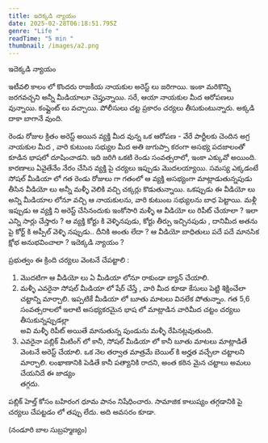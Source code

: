 ```yaml
---
title: ఇదెక్కడి న్యాయం
date: 2025-02-28T06:18:51.795Z
genre: "Life "
readTime: "5 min "
thumbnail: /images/a2.png
---
```

ఇదెక్కడి న్యాయం 

ఇటీవలి కాలం లో కొందరు రాజకీయ నాయకుల అరెస్ట్ లు జరిగాయి. ఇంకా మరికొన్ని జరగవచ్చని అన్నీ మీడియాలూ చెప్తున్నాయి. సరే, ఆయా నాయకుల మీద ఆరోపణలు వున్నాయి. కంప్లైంట్ లు వచ్చాయి. పోలీసులు చట్ట ప్రకారం చర్యలు తీసుకుంటున్నారు. అక్కడి దాకా బాగానే వుంది.

రెండు రోజుల క్రితం అరెస్ట్ అయిన వ్యక్తి మీద వున్న ఒక  ఆరోపణ - వేరే పార్టీలకు చెందిన అగ్ర నాయకుల మీద , వారి కుటుంబ సభ్యుల మీద అతి జుగుప్సా కరంగా అసభ్య పదజాలంతో కూడిన భాషలో దూషించాడని. ఇది జరిగి   ఒకటి  రెండు  సంవత్సరాలో, ఇంకా ఎక్కువో అయింది. కారణాలు ఏవైతేనేం నేరం చేసిన వ్యక్తి పై చర్యలు ఇప్పుడు మొదలయ్యాయి. సమస్య ఎక్కడంటే  సోషల్ మీడియా లో గత రెండు రోజులు గా  గతంలో  ఆ వ్యక్తి  అసభ్యంగా మాట్లాడుతున్నపుడు తీసిన వీడియో లు అన్నీ మళ్ళీ వెలికి వచ్చి చక్కర్లు కొడుతున్నాయి. ఒకప్పుడు ఈ వీడియో లు అన్ని  మీడియాల లోనూ వచ్చి ఆ నాయకులను, వారి కుటుంబ సభ్యులను బాధ పెట్టాయి. మళ్లీ ఇప్పుడు ఆ వ్యక్తి ని అరెస్ట్ చేసినందుకు ఇంకోసారి మళ్ళీ ఆ వీడియో లు  రిపీట్ చేయాలా ?  ఇలా ఎన్ని సార్లు చేస్తారు ? ఆ వ్యక్తి కోర్టు కి వెళ్ళినపుడు, కోర్టు తీర్పు ఇచ్చినపుడు , దానిమీద అతను పై కోర్ట్ కి అప్పీల్ వెళ్ళి నప్పుడు.. దీనికి అంతు  లేదా ? ఆ వీడియో బాధితులు పదే పదే మానసిక క్షోభ అనుభవించాలా ? ఇదెక్కడి న్యాయం ? 

ప్రభుత్వం ఈ క్రింది చర్యలు వెంటనే చేపట్టాలి :

1. మొదటిగా  ఆ వీడియో లు ఏ  మీడియా లోనూ  రాకుండా  బ్యాన్ చేయాలి.
2. మళ్ళీ  ఎవరైనా సోషల్ మీడియా లో షేర్ చేస్తే , వారి మీద కూడా  కేసులు పెట్టి శిక్షించేలా చట్టాన్ని మార్చాలి. ఇప్పటికే  మీడియా లో బూతు మాటలు వినలేక పోతున్నాం. గత 5,6 సంవత్సరాలలో ఇలాటి అసభ్యకరమైన భాష లో మాట్లాడిన వారిమీద చట్టం చర్యలు తీసుకున్నప్పుడల్లా\
     అవి మళ్ళీ రిపీట్ అయితే మానుతున్న పుండును మళ్ళీ రేపినట్లవుతుంది. 
3. ఎవరైనా పబ్లిక్ మీటింగ్ లో కానీ, సోషల్ మీడియా లో కానీ బూతు మాటలు మాట్లాడితే వెంటనే అరెస్ట్ చేయాలి.  ఒక నెల తర్వాత మాత్రమే బెయిల్ కి అర్హత వచ్చేలా చట్టాలని మార్చాలి. లంఖాణానికి పెడితే కానీ పత్యానికి రాదని, అంత కఠిన మైన చట్టాలు అమలు చేయనిదే ఈ జాడ్యం\
     తగ్గదు.   

పబ్లిక్ హెల్త్ కోసం బహిరంగ ధూమ పానం నిషేధించారు. సామాజిక కాలుష్యం తగ్గడానికి పై చర్యలు చేపట్టడం  లో తప్పు లేదు.   అది అవసరం కూడా. 

(నండూరి బాల సుబ్రహ్మణ్యం)
